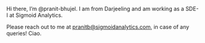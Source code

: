 Hi there, I’m @pranit-bhujel. I am from Darjeeling and am working as a SDE-I at Sigmoid Analytics.

Please reach out to me at pranitb@sigmoidanalytics.com, in case of any queries! Ciao.

<!---
pranit-bhujel/pranit-bhujel is a ✨ special ✨ repository because its `README.md` (this file) appears on your GitHub profile.
You can click the Preview link to take a look at your changes.
--->
